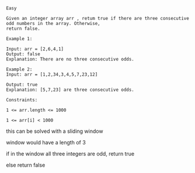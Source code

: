 ```1550. Three Consecutive Odds Attempted

Easy

Given an integer array arr , retum true if there are three consecutive odd numbers in the array. Otherwise,
return false.

Example 1:

Input: arr = [2,6,4,1]
Output: false
Explanation: There are no three consecutive odds.

Example 2:
Input: arr = [1,2,34,3,4,5,7,23,12]

Output: true
Explanation: [5,7,23] are three consecutive odds.

Constraints:

1 <= arr.length <= 1000

1 <= arr[i] < 1000
```

this can be solved with a sliding window

window would have a length of 3

if in the window all three integers are odd, return true

else return false


